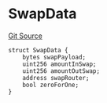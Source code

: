 # SwapData
[Git Source](https://github.com/ArrakisFinance/arrakis-modular/blob/main/src/structs/SPrivateRouter.sol)


```solidity
struct SwapData {
    bytes swapPayload;
    uint256 amountInSwap;
    uint256 amountOutSwap;
    address swapRouter;
    bool zeroForOne;
}
```

